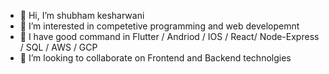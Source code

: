 - 👋 Hi, I’m shubham kesharwani
- 👀 I’m interested in competetive programming and web developemnt
- 🌱 I have good command in Flutter / Andriod / IOS / React/ Node-Express / SQL / AWS / GCP
- 💞️ I’m looking to collaborate on Frontend and Backend technolgies

<!---
shubham-9586/shubham-9586 is a ✨ special ✨ repository because its `README.md` (this file) appears on your GitHub profile.
You can click the Preview link to take a look at your changes.
--->

